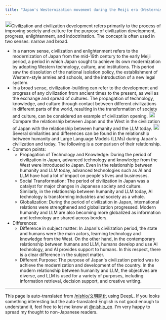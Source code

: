 ```yaml
---
title: "Japan's Westernization movement during the Meiji era (Westernisation)"
---
```


<img src='https://scrapbox.io/api/pages/nishio-en/GPT-4/icon' alt='GPT-4.icon' height="19.5"/>Civilization and civilization development refers primarily to the process of improving society and culture for the purpose of civilization development, progress, enlightenment, and indoctrination. The concept is often used in two senses: narrow and broad.
- In a narrow sense, civilization and enlightenment refers to the modernization of Japan from the mid-19th century to the early Meiji period, a period in which Japan sought to achieve its own modernization by adopting Western technology, culture, and institutions. This period saw the dissolution of the national isolation policy, the establishment of Western-style armies and schools, and the introduction of a new legal system.
- In a broad sense, civilization-building can refer to the development and progress of any civilization from ancient times to the present, as well as the exchange and spread of cultures. The propagation of technology, knowledge, and culture through contact between different civilizations in different parts of the world, resulting in the transformation of society and culture, can be considered an example of civilization opening.
<img src='https://scrapbox.io/api/pages/nishio-en/nishio/icon' alt='nishio.icon' height="19.5"/>Compare the relationship between Japan and the West in the civilization of Japan with the relationship between humanity and the LLM today.
<img src='https://scrapbox.io/api/pages/nishio-en/GPT-4/icon' alt='GPT-4.icon' height="19.5"/>Several similarities and differences can be found in the relationship between humanity and Large Language Models (LLMs) during Japan's civilization and today. The following is a comparison of their relationship.
- Common points:
    - Propagation of Technology and Knowledge: During the period of civilization in Japan, advanced technology and knowledge from the West were introduced to Japan. Even in the relationship between humanity and LLM today, advanced technologies such as AI and LLM have had a lot of impact on people's lives and businesses.
    - Social Transformation: The period of civilization in Japan was a catalyst for major changes in Japanese society and culture. Similarly, in the relationship between humanity and LLM today, AI technology is transforming industries and society as a whole.
    - Globalization: During the period of civilization in Japan, international relations were strengthened and globalization progressed. Modern humanity and LLM are also becoming more globalized as information and technology are shared across borders.
- Differences:
    - Difference in subject matter: In Japan's civilization period, the state and humans were the main actors, learning technology and knowledge from the West. On the other hand, in the contemporary relationship between humans and LLM, humans develop and use AI technology, and AI provides support to humans. In this respect, there is a clear difference in the subject matter.
    - Different Purpose: The purpose of Japan's civilization period was to achieve the modernization and development of the country. In the modern relationship between humanity and LLM, the objectives are diverse, and LLM is used for a variety of purposes, including information retrieval, decision support, and creative writing.

---
This page is auto-translated from [/nishio/文明開化](https://scrapbox.io/nishio/文明開化) using DeepL. If you looks something interesting but the auto-translated English is not good enough to understand it, feel free to let me know at [@nishio_en](https://twitter.com/nishio_en). I'm very happy to spread my thought to non-Japanese readers.